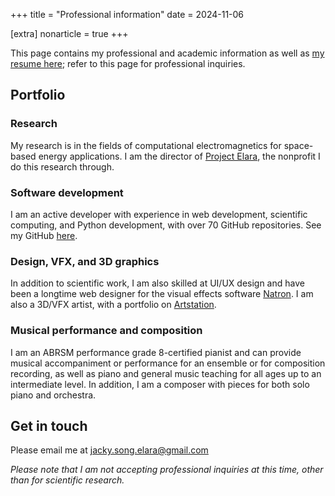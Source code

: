 +++
title = "Professional information"
date = 2024-11-06

[extra]
nonarticle = true
+++

<p>This page contains my professional and academic information as well as <a href="./portfolio/Resume-Jacky-Song-Latest.pdf">my resume here</a>; refer to this page for professional inquiries.</p>

<!--more-->

## Portfolio

### Research

My research is in the fields of computational electromagnetics for space-based energy applications. I am the director of [Project Elara](https://elaraproject.github.io/), the nonprofit I do this research through.

### Software development

I am an active developer with experience in web development, scientific computing, and Python development, with over 70 GitHub repositories. See my GitHub [here](https://github.com/songtech-0912/).

### Design, VFX, and 3D graphics

In addition to scientific work, I am also skilled at UI/UX design and have been a longtime web designer for the visual effects software [Natron](https://github.com/NatronGitHub/Natron). I am also a 3D/VFX artist, with a portfolio on [Artstation](https://www.artstation.com/songtech-0912).

### Musical performance and composition

I am an ABRSM performance grade 8-certified pianist and can provide musical accompaniment or performance for an ensemble or for composition recording, as well as piano and general music teaching for all ages up to an intermediate level. In addition, I am a composer with pieces for both solo piano and orchestra.

## Get in touch

Please email me at <jacky.song.elara@gmail.com>

_Please note that I am not accepting professional inquiries at this time, other than for scientific research._
